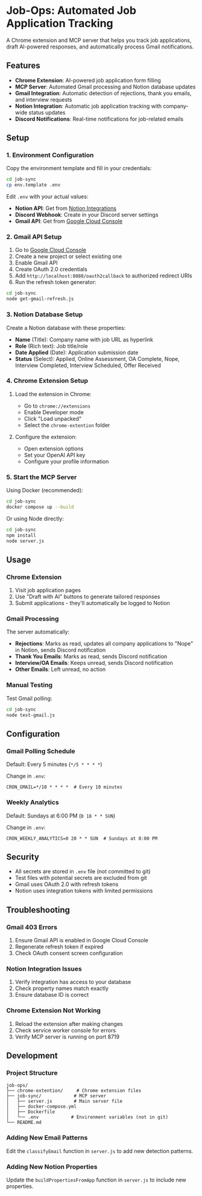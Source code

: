 # Job-Ops: Automated Job Application Tracking

A Chrome extension and MCP server that helps you track job applications, draft AI-powered responses, and automatically process Gmail notifications.

## Features

- **Chrome Extension**: AI-powered job application form filling
- **MCP Server**: Automated Gmail processing and Notion database updates
- **Gmail Integration**: Automatic detection of rejections, thank you emails, and interview requests
- **Notion Integration**: Automatic job application tracking with company-wide status updates
- **Discord Notifications**: Real-time notifications for job-related emails

## Setup

### 1. Environment Configuration

Copy the environment template and fill in your credentials:

```bash
cd job-sync
cp env.template .env
```

Edit `.env` with your actual values:

- **Notion API**: Get from [Notion Integrations](https://www.notion.so/my-integrations)
- **Discord Webhook**: Create in your Discord server settings
- **Gmail API**: Get from [Google Cloud Console](https://console.cloud.google.com/)

### 2. Gmail API Setup

1. Go to [Google Cloud Console](https://console.cloud.google.com/)
2. Create a new project or select existing one
3. Enable Gmail API
4. Create OAuth 2.0 credentials
5. Add `http://localhost:8080/oauth2callback` to authorized redirect URIs
6. Run the refresh token generator:

```bash
cd job-sync
node get-gmail-refresh.js
```

### 3. Notion Database Setup

Create a Notion database with these properties:

- **Name** (Title): Company name with job URL as hyperlink
- **Role** (Rich text): Job title/role
- **Date Applied** (Date): Application submission date
- **Status** (Select): Applied, Online Assessment, OA Complete, Nope, Interview Completed, Interview Scheduled, Offer Received

### 4. Chrome Extension Setup

1. Load the extension in Chrome:
   - Go to `chrome://extensions`
   - Enable Developer mode
   - Click "Load unpacked"
   - Select the `chrome-extention` folder

2. Configure the extension:
   - Open extension options
   - Set your OpenAI API key
   - Configure your profile information

### 5. Start the MCP Server

Using Docker (recommended):

```bash
cd job-sync
docker compose up --build
```

Or using Node directly:

```bash
cd job-sync
npm install
node server.js
```

## Usage

### Chrome Extension

1. Visit job application pages
2. Use "Draft with AI" buttons to generate tailored responses
3. Submit applications - they'll automatically be logged to Notion

### Gmail Processing

The server automatically:

- **Rejections**: Marks as read, updates all company applications to "Nope" in Notion, sends Discord notification
- **Thank You Emails**: Marks as read, sends Discord notification
- **Interview/OA Emails**: Keeps unread, sends Discord notification
- **Other Emails**: Left unread, no action

### Manual Testing

Test Gmail polling:

```bash
cd job-sync
node test-gmail.js
```

## Configuration

### Gmail Polling Schedule

Default: Every 5 minutes (`*/5 * * * *`)

Change in `.env`:
```
CRON_GMAIL=*/10 * * * *  # Every 10 minutes
```

### Weekly Analytics

Default: Sundays at 6:00 PM (`0 18 * * SUN`)

Change in `.env`:
```
CRON_WEEKLY_ANALYTICS=0 20 * * SUN  # Sundays at 8:00 PM
```

## Security

- All secrets are stored in `.env` file (not committed to git)
- Test files with potential secrets are excluded from git
- Gmail uses OAuth 2.0 with refresh tokens
- Notion uses integration tokens with limited permissions

## Troubleshooting

### Gmail 403 Errors

1. Ensure Gmail API is enabled in Google Cloud Console
2. Regenerate refresh token if expired
3. Check OAuth consent screen configuration

### Notion Integration Issues

1. Verify integration has access to your database
2. Check property names match exactly
3. Ensure database ID is correct

### Chrome Extension Not Working

1. Reload the extension after making changes
2. Check service worker console for errors
3. Verify MCP server is running on port 8719

## Development

### Project Structure

```
job-ops/
├── chrome-extention/     # Chrome extension files
├── job-sync/            # MCP server
│   ├── server.js        # Main server file
│   ├── docker-compose.yml
│   ├── Dockerfile
│   └── .env            # Environment variables (not in git)
└── README.md
```

### Adding New Email Patterns

Edit the `classifyEmail` function in `server.js` to add new detection patterns.

### Adding New Notion Properties

Update the `buildPropertiesFromApp` function in `server.js` to include new properties.
